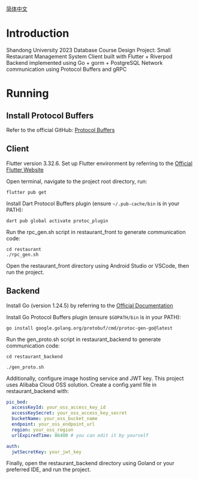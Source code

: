 [简体中文](README.zh-CN.md)

# Introduction 

Shandong University 2023 Database Course Design Project: Small Restaurant Management System   Client built with Flutter + Riverpod   Backend implemented using Go + gorm + PostgreSQL   Network communication using Protocol Buffers and gRPC

# Running

## Install Protocol Buffers

Refer to the official GitHub: [Protocol Buffers](https://github.com/protocolbuffers/protobuf#protobuf-compiler-installation)

## Client

Flutter version 3.32.6. Set up Flutter environment by referring to the [Official Flutter Website](https://docs.flutter.dev/get-started/install)

Open terminal, navigate to the project root directory, run:
```shell
flutter pub get
```
Install Dart Protocol Buffers plugin (ensure `~/.pub-cache/bin` is in your PATH):
```shell
dart pub global activate protoc_plugin
```
Run the rpc_gen.sh script in restaurant_front to generate communication code:
```shell
cd restaurant
./rpc_gen.sh
```
Open the restaurant_front directory using Android Studio or VSCode, then run the project.

## Backend

Install Go (version 1.24.5) by referring to the [Official Documentation](https://go.dev/doc/install)

Install Go Protocol Buffers plugin (ensure `$GOPATH/bin` is in your PATH):
```shell
go install google.golang.org/protobuf/cmd/protoc-gen-go@latest
```
Run the gen_proto.sh script in restaurant_backend to generate communication code:
```shell
cd restaurant_backend

./gen_proto.sh
```
Additionally, configure image hosting service and JWT key. This project uses Alibaba Cloud OSS solution. Create a config.yaml file in restaurant_backend with:
```yaml
pic_bed:
  accessKeyId: your_oss_access_key_id
  accessKeySecret: your_oss_access_key_secret
  bucketName: your_oss_bucket_name
  endpoint: your_oss_endpoint_url
  region: your_oss_region
  urlExpiredTime: 86400 # you can edit it by yourself

auth:
  jwtSecretKey: your_jwt_key
```
Finally, open the restaurant_backend directory using Goland or your preferred IDE, and run the project.
